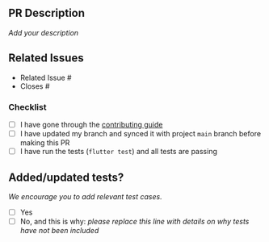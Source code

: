 ## PR Description

_Add your description_

## Related Issues

- Related Issue #
- Closes #

### Checklist
- [ ] I have gone through the [contributing guide](https://github.com/foss42/apidash/blob/main/CONTRIBUTING.md)
- [ ] I have updated my branch and synced it with project `main` branch before making this PR
- [ ] I have run the tests (`flutter test`) and all tests are passing

## Added/updated tests?
_We encourage you to add relevant test cases._

- [ ] Yes
- [ ] No, and this is why: _please replace this line with details on why tests have not been included_
